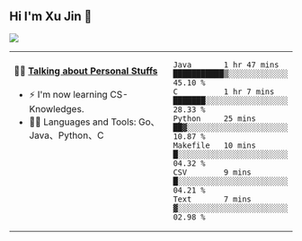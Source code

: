 
## Hi I'm Xu Jin 👋
![](https://komarev.com/ghpvc/?username=jiayouxujin&color=brightgreen&label=PROFILE+VIEWS)



<table align="center">
<tr>
<td valign="top" width="60%">

#### 🏋️‍♀️ <a href="https://github.com/jiayouxujin" target="_blank">Talking about Personal Stuffs</a>
<!-- recent_releases starts -->

- ⚡  I'm now learning CS-Knowledges.  
- 🏊‍♂️ Languages and Tools: Go、Java、Python、C
<!-- recent_releases ends -->
</td>
<td>
 
<!--START_SECTION:waka-->

```text
Java       1 hr 47 mins    ███████████▒░░░░░░░░░░░░░   45.10 %
C          1 hr 7 mins     ███████░░░░░░░░░░░░░░░░░░   28.33 %
Python     25 mins         ██▓░░░░░░░░░░░░░░░░░░░░░░   10.87 %
Makefile   10 mins         █░░░░░░░░░░░░░░░░░░░░░░░░   04.32 %
CSV        9 mins          █░░░░░░░░░░░░░░░░░░░░░░░░   04.21 %
Text       7 mins          ▓░░░░░░░░░░░░░░░░░░░░░░░░   02.98 %
```

<!--END_SECTION:waka-->
 
</td>
</tr>
</table>





